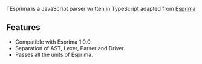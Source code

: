 TEsprima is a JavaScript parser written in TypeScript adapted from [Esprima](https://github.com/ariya/esprima)

Features
--------
* Compatible with Esprima 1.0.0.
* Separation of AST, Lexer, Parser and Driver.
* Passes all the units of Esprima.